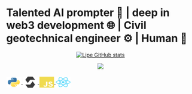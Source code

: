 # Talented AI prompter 🦾 | deep in web3 development 🌐 | Civil geotechnical engineer ⚙ | Human 👤

<div align="center">
  
  <a href="https://github.com/Lipe-lx">
  
  ![Lipe GitHub stats](https://github-readme-stats.vercel.app/api?username=Lipe-lx&show_icons=true&theme=dracula&count_private=true)
  
  <img height="180em" src="https://github-readme-stats.vercel.app/api/top-langs/?username=Lipe-lx&layout=compact&langs_count=7&theme=dracula"/>
</div>

<div style="display: inline_block"><br>
    <img align="center" alt="Python" height="30" width="40" src="https://raw.githubusercontent.com/devicons/devicon/master/icons/python/python-original.svg"> 
    <img align="center" alt="Sol" height="30" width="40" src="https://raw.githubusercontent.com/devicons/devicon/master/icons/solidity/solidity-plain.svg">
    <img align="center" alt="Js" height="30" width="40" src="https://raw.githubusercontent.com/devicons/devicon/master/icons/javascript/javascript-plain.svg">
    <img align="center" alt="React" height="30" width="40" src="https://raw.githubusercontent.com/devicons/devicon/master/icons/react/react-original.svg"> 
</div>
